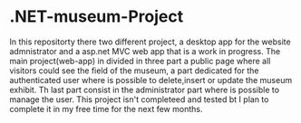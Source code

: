 # .NET-museum-Project
In this repositorty there two different project, a desktop app for the website admnistrator and a asp.net MVC web app that is a work in progress.
The main project(web-app) in divided in three part a public page where all visitors could see the field of the museum, a part dedicated for the authenticated user where is possible to delete,insert or update the museum exhibit.
Th last part consist in the administrator part where is possible to manage the user.
This project isn't completeed and tested bt I plan to complete it in my free time for the next few months.
